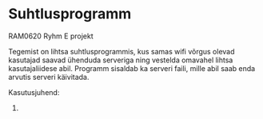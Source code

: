 # Suhtlusprogramm
RAM0620 Ryhm E projekt

Tegemist on lihtsa suhtlusprogrammis, kus samas wifi võrgus olevad kasutajad saavad ühenduda serveriga ning vestelda omavahel lihtsa kasutajaliidese abil. Programm sisaldab ka serveri faili, mille abil saab enda arvutis serveri käivitada.

Kasutusjuhend:

1)
